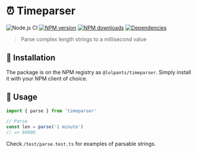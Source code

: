 # ⏰ Timeparser
![Node.js CI](https://github.com/lolPants/timeparser/workflows/Node.js%20CI/badge.svg?branch=master)
[![NPM version](https://img.shields.io/npm/v/@lolpants/timeparser.svg?maxAge=3600)](https://www.npmjs.com/package/@lolpants/timeparser)
[![NPM downloads](https://img.shields.io/npm/dt/@lolpants/timeparser.svg?maxAge=3600)](https://www.npmjs.com/package/@lolpants/timeparser)
[![Dependencies](https://img.shields.io/david/lolpants/timeparser.svg?maxAge=3600)](https://david-dm.org/lolpants/timeparser)
> Parse complex length strings to a millisecond value

## 💾 Installation
The package is on the NPM registry as `@lolpants/timeparser`. Simply install it with your NPM client of choice.

## 🔧 Usage
```ts
import { parse } from 'timeparser'

// Parse
const len = parse('1 minute')
// => 60000
```

Check `/test/parse.test.ts` for examples of parsable strings.
